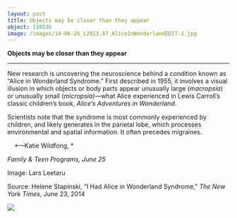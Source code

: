 ```yaml
---
layout: post
title: Objects may be closer than they appear
object: 118536
image: /images/14-06-26_L2013.87_AliceInWonderlandEDIT-1.jpg
---
```

**Objects may be closer than they appear**

****

New research is uncovering the neuroscience behind a condition known as “Alice in Wonderland Syndrome.” First described in 1955, it involves a visual illusion in which objects or body parts appear unusually large (*macropsia*) or unusually small (*micropsia)*—what Alice experienced in Lewis Carroll’s classic children’s book, *Alice’s Adventures in Wonderland*.

Scientists note that the syndrome is most commonly experienced by children, and likely generates in the parietal lobe, which processes environmental and spatial information. It often precedes migraines.

    *—Katie Wildfong, *

*Family & Teen Programs, June 25*

Image: Lars Leetaru

Source: Helene Stapinski, “I Had Alice in Wonderland Syndrome,” *The New York Times*, June 23, 2014

![]({{siteurl.base}}/images/14-06-26_L2013.87_AliceInWonderlandEDIT-1.jpg)
